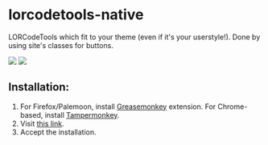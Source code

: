 # lorcodetools-native

LORCodeTools which fit to your theme (even if it's your userstyle!).
Done by using site's classes for buttons.

![](http://i.imgur.com/VV9YP44.png)
![](http://i.imgur.com/pWO88wp.png)

## Installation:

1. For Firefox/Palemoon, install [Greasemonkey](https://addons.mozilla.org/ru/firefox/addon/greasemonkey/) extension. For Chrome-based, install [Tampermonkey](https://chrome.google.com/webstore/detail/tampermonkey/dhdgffkkebhmkfjojejmpbldmpobfkfo?hl=ru).
2. Visit [this link](https://github.com/Falcon-peregrinus/lorcodetools-native/raw/master/LorCodeTools.user.js).
3. Accept the installation.
